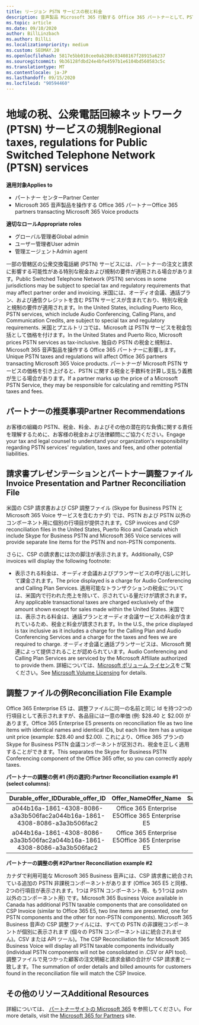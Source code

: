 ```yaml
---
title: リージョン PSTN サービスの税と料金
description: 音声製品 Microsoft 365 行動する Office 365 パートナーとして、PSTN サービスの地域の税金、料金、または規制要件が適用される場合があります。
ms.topic: article
ms.date: 09/10/2020
author: BillLinzbach
ms.author: BillLi
ms.localizationpriority: medium
ms.custom: SEOMAY.20
ms.openlocfilehash: 5817e5bb010cee0ab280c83408167f28915a6237
ms.sourcegitcommit: 9b36128fdbd24e4bfe4597b1e6104bd560583c5c
ms.translationtype: MT
ms.contentlocale: ja-JP
ms.lasthandoff: 09/15/2020
ms.locfileid: "90594460"
---
```

# <a name="regional-taxes-regulations-for-public-switched-telephone-network-ptsn-services"></a><span data-ttu-id="8f808-103">地域の税、公衆電話回線ネットワーク (PTSN) サービスの規制</span><span class="sxs-lookup"><span data-stu-id="8f808-103">Regional taxes, regulations for Public Switched Telephone Network (PTSN) services</span></span>

<span data-ttu-id="8f808-104">**適用対象**</span><span class="sxs-lookup"><span data-stu-id="8f808-104">**Applies to**</span></span>

- <span data-ttu-id="8f808-105">パートナー センター</span><span class="sxs-lookup"><span data-stu-id="8f808-105">Partner Center</span></span>
- <span data-ttu-id="8f808-106">Microsoft 365 音声製品を操作する Office 365 パートナー</span><span class="sxs-lookup"><span data-stu-id="8f808-106">Office 365 partners transacting Microsoft 365 Voice products</span></span>

<span data-ttu-id="8f808-107">**適切なロール**</span><span class="sxs-lookup"><span data-stu-id="8f808-107">**Appropriate roles**</span></span>
-    <span data-ttu-id="8f808-108">グローバル管理者</span><span class="sxs-lookup"><span data-stu-id="8f808-108">Global admin</span></span>
-    <span data-ttu-id="8f808-109">ユーザー管理者</span><span class="sxs-lookup"><span data-stu-id="8f808-109">User admin</span></span>
-    <span data-ttu-id="8f808-110">管理エージェント</span><span class="sxs-lookup"><span data-stu-id="8f808-110">Admin agent</span></span>

<span data-ttu-id="8f808-111">一部の管轄区の公衆交換電話網 (PSTN) サービスには、パートナーの注文と請求に影響する可能性がある特別な税金および規制の要件が適用される場合があります。</span><span class="sxs-lookup"><span data-stu-id="8f808-111">Public Switched Telephone Network (PSTN) services in some jurisdictions may be subject to special tax and regulatory requirements that may affect partner order and invoicing.</span></span> <span data-ttu-id="8f808-112">米国には、オーディオ会議、通話プラン、および通信クレジットを含む PSTN サービスが含まれており、特別な税金と規制の要件が適用されます。</span><span class="sxs-lookup"><span data-stu-id="8f808-112">In the United States, including Puerto Rico, PSTN services, which include Audio Conferencing, Calling Plans, and Communication Credits, are subject to special tax and regulatory requirements.</span></span> <span data-ttu-id="8f808-113">米国とプエルトリコでは、Microsoft は PSTN サービスを税金包括として価格を付けます。</span><span class="sxs-lookup"><span data-stu-id="8f808-113">In the United States and Puerto Rico, Microsoft prices PSTN services as tax-inclusive.</span></span>  <span data-ttu-id="8f808-114">独自の PSTN の税金と規制は、Microsoft 365 音声製品を操作する Office 365 パートナーに影響します。</span><span class="sxs-lookup"><span data-stu-id="8f808-114">Unique PSTN taxes and regulations will affect Office 365 partners transacting Microsoft 365 Voice products.</span></span>  <span data-ttu-id="8f808-115">パートナーが Microsoft PSTN サービスの価格を引き上げると、PSTN に関する税金と手数料を計算し支払う義務が生じる場合があります。</span><span class="sxs-lookup"><span data-stu-id="8f808-115">If a partner marks up the price of a Microsoft PSTN Service, they may be responsible for calculating and remitting PSTN taxes and fees.</span></span>

## <a name="partner-recommendations"></a><span data-ttu-id="8f808-116">パートナーの推奨事項</span><span class="sxs-lookup"><span data-stu-id="8f808-116">Partner Recommendations</span></span>

<span data-ttu-id="8f808-117">お客様の組織の PSTN、税金、料金、およびその他の潜在的な負債に関する責任を理解するために、お客様の税金および法律顧問にご協力ください。</span><span class="sxs-lookup"><span data-stu-id="8f808-117">Engage your tax and legal counsel to understand your organization's responsibility regarding PSTN services' regulation, taxes and fees, and other potential liabilities.</span></span>

## <a name="invoice-presentation-and-partner-reconciliation-file"></a><span data-ttu-id="8f808-118">請求書プレゼンテーションとパートナー調整ファイル</span><span class="sxs-lookup"><span data-stu-id="8f808-118">Invoice Presentation and Partner Reconciliation File</span></span>

<span data-ttu-id="8f808-119">米国の CSP 請求書および CSP 調整ファイル (Skype for Business PSTN と Microsoft 365 Voice サービスを含むカナダ) では、PSTN および PSTN 以外のコンポーネント用に個別の行項目が提供されます。</span><span class="sxs-lookup"><span data-stu-id="8f808-119">CSP invoices and CSP reconciliation files in the United States, Puerto Rico and Canada which include Skype for Business PSTN and Microsoft 365 Voice services will provide separate line items for the PSTN and non-PSTN components.</span></span>

<span data-ttu-id="8f808-120">さらに、CSP の請求書には次の脚注が表示されます。</span><span class="sxs-lookup"><span data-stu-id="8f808-120">Additionally, CSP invoices will display the following footnote:</span></span>

* <span data-ttu-id="8f808-121">表示される料金は、オーディオ会議およびプランサービスの呼び出しに対して課金されます。</span><span class="sxs-lookup"><span data-stu-id="8f808-121">The price displayed is a charge for Audio Conferencing and Calling Plan Services.</span></span>  <span data-ttu-id="8f808-122">適用可能なトランザクションの税金については、米国内で行われた売上を除いて、示されている量だけが請求されます。</span><span class="sxs-lookup"><span data-stu-id="8f808-122">Any applicable transactional taxes are charged exclusively of the amount shown except for sales made within the United States.</span></span>  <span data-ttu-id="8f808-123">米国では、表示される料金は、通話プランとオーディオ会議サービスの料金が含まれているため、税金と料金が請求されます。</span><span class="sxs-lookup"><span data-stu-id="8f808-123">In the U.S., the price displayed is tax inclusive as it includes a charge for the Calling Plan and Audio Conferencing Services and a charge for the taxes and fees we are required to charge.</span></span>  <span data-ttu-id="8f808-124">オーディオ会議と通話プランサービスは、Microsoft 関連によって提供されることが認められています。</span><span class="sxs-lookup"><span data-stu-id="8f808-124">Audio Conferencing and Calling Plan Services are serviced by the Microsoft Affiliate authorized to provide them.</span></span>  <span data-ttu-id="8f808-125">詳細については、[Microsoft ボリューム ライセンス](https://go.microsoft.com/fwlink/?LinkId=690247)をご覧ください。</span><span class="sxs-lookup"><span data-stu-id="8f808-125">See [Microsoft Volume Licensing](https://go.microsoft.com/fwlink/?LinkId=690247) for details.</span></span>

## <a name="reconciliation-file-example"></a><span data-ttu-id="8f808-126">調整ファイルの例</span><span class="sxs-lookup"><span data-stu-id="8f808-126">Reconciliation File Example</span></span>

<span data-ttu-id="8f808-127">Office 365 Enterprise E5 は、調整ファイルに同一の名前と同じ Id を持つ2つの行項目として表示されますが、各品目には一意の単価 (例: $28.40 と $2.00) があります。</span><span class="sxs-lookup"><span data-stu-id="8f808-127">Office 365 Enterprise E5 presents on reconciliation file as two line items with identical names and identical IDs, but each line item has a unique unit price (example: $28.40 and $2.00).</span></span> <span data-ttu-id="8f808-128">これにより、Office 365 プランの Skype for Business PSTN 会議コンポーネントが区別され、税金を正しく適用することができます。</span><span class="sxs-lookup"><span data-stu-id="8f808-128">This separates the Skype for Business PSTN Conferencing component of the Office 365 offer, so you can correctly apply taxes.</span></span>

<span data-ttu-id="8f808-129">**パートナーの調整の例 #1 (列の選択):**</span><span class="sxs-lookup"><span data-stu-id="8f808-129">**Partner Reconciliation example #1 (select columns):**</span></span>

|<span data-ttu-id="8f808-130">**Durable_offer_ID**</span><span class="sxs-lookup"><span data-stu-id="8f808-130">**Durable_offer_ID**</span></span>|<span data-ttu-id="8f808-131">**Offer_Name**</span><span class="sxs-lookup"><span data-stu-id="8f808-131">**Offer_Name**</span></span>|<span data-ttu-id="8f808-132">**Subscription_Start_Date**</span><span class="sxs-lookup"><span data-stu-id="8f808-132">**Subscription_Start_Date**</span></span>|<span data-ttu-id="8f808-133">**Subscription_End_Date**</span><span class="sxs-lookup"><span data-stu-id="8f808-133">**Subscription_End_Date**</span></span>|<span data-ttu-id="8f808-134">**Charge_Start_Date**</span><span class="sxs-lookup"><span data-stu-id="8f808-134">**Charge_Start_Date**</span></span>|<span data-ttu-id="8f808-135">**Charge_End_Date**</span><span class="sxs-lookup"><span data-stu-id="8f808-135">**Charge_End_Date**</span></span>|<span data-ttu-id="8f808-136">**Charge_Type**</span><span class="sxs-lookup"><span data-stu-id="8f808-136">**Charge_Type**</span></span>|<span data-ttu-id="8f808-137">**Unit_Price**</span><span class="sxs-lookup"><span data-stu-id="8f808-137">**Unit_Price**</span></span>|
|:----:|:----:|:----:|:----:|:----:|:----:|:----:|:----:|
|<span data-ttu-id="8f808-138">a044b16a-1861-4308-8086-a3a3b506fac2</span><span class="sxs-lookup"><span data-stu-id="8f808-138">a044b16a-1861-4308-8086-a3a3b506fac2</span></span>   |<span data-ttu-id="8f808-139">Office 365 Enterprise E5</span><span class="sxs-lookup"><span data-stu-id="8f808-139">Office 365 Enterprise E5</span></span>   |<span data-ttu-id="8f808-140">8/10/2019 0:00</span><span class="sxs-lookup"><span data-stu-id="8f808-140">8/10/2019 0:00</span></span>   |<span data-ttu-id="8f808-141">8/11/2019 0:00</span><span class="sxs-lookup"><span data-stu-id="8f808-141">8/11/2019 0:00</span></span>   |<span data-ttu-id="8f808-142">8/11/2019 0:00</span><span class="sxs-lookup"><span data-stu-id="8f808-142">8/11/2019 0:00</span></span>|<span data-ttu-id="8f808-143">9/10/2019 0:00</span><span class="sxs-lookup"><span data-stu-id="8f808-143">9/10/2019 0:00</span></span>   |<span data-ttu-id="8f808-144">Cycle fee</span><span class="sxs-lookup"><span data-stu-id="8f808-144">Cycle fee</span></span>   |<span data-ttu-id="8f808-145">28.40</span><span class="sxs-lookup"><span data-stu-id="8f808-145">28.40</span></span>   |
|<span data-ttu-id="8f808-146">a044b16a-1861-4308-8086-a3a3b506fac2</span><span class="sxs-lookup"><span data-stu-id="8f808-146">a044b16a-1861-4308-8086-a3a3b506fac2</span></span>   |<span data-ttu-id="8f808-147">Office 365 Enterprise E5</span><span class="sxs-lookup"><span data-stu-id="8f808-147">Office 365 Enterprise E5</span></span>   |<span data-ttu-id="8f808-148">8/10/2019 0:00</span><span class="sxs-lookup"><span data-stu-id="8f808-148">8/10/2019 0:00</span></span>   |<span data-ttu-id="8f808-149">8/11/2019 0:00</span><span class="sxs-lookup"><span data-stu-id="8f808-149">8/11/2019 0:00</span></span>   |<span data-ttu-id="8f808-150">8/11/2019 0:00</span><span class="sxs-lookup"><span data-stu-id="8f808-150">8/11/2019 0:00</span></span>   |<span data-ttu-id="8f808-151">9/10/2019 0:00</span><span class="sxs-lookup"><span data-stu-id="8f808-151">9/10/2019 0:00</span></span>   |<span data-ttu-id="8f808-152">Cycle fee</span><span class="sxs-lookup"><span data-stu-id="8f808-152">Cycle fee</span></span>   |<span data-ttu-id="8f808-153">2.00</span><span class="sxs-lookup"><span data-stu-id="8f808-153">2.00</span></span>   |

<span data-ttu-id="8f808-154">**パートナーの調整の例 #2**</span><span class="sxs-lookup"><span data-stu-id="8f808-154">**Partner Reconciliation example #2**</span></span>

<span data-ttu-id="8f808-155">カナダで利用可能な Microsoft 365 Business 音声には、CSP 請求書に統合されている追加の PSTN 非課税コンポーネントがあります (Office 365 E5 と同様、2つの行項目が表示されます。1つは PSTN コンポーネント用、もう1つは pstn 以外のコンポーネント用) です。</span><span class="sxs-lookup"><span data-stu-id="8f808-155">Microsoft 365 Business Voice available in Canada has additional PSTN taxable components that are consolidated on CSP Invoice (similar to Office 365 E5, two line items are presented, one for PSTN components and the other for non-PSTN components).</span></span>  <span data-ttu-id="8f808-156">Microsoft 365 Business 音声の CSP 調整ファイルには、すべての PSTN の非課税コンポーネントが個別に表示されます (個々の PSTN コンポーネントはに統合されません)。CSV または API ツール)。</span><span class="sxs-lookup"><span data-stu-id="8f808-156">The CSP Reconciliation file for Microsoft 365 Business Voice will display all PSTN taxable components individually (individual PSTN components will not be consolidated in .CSV or API tool).</span></span>  <span data-ttu-id="8f808-157">調整ファイルで見つかった顧客の注文明細と請求金額の合計が CSP 請求書と一致します。</span><span class="sxs-lookup"><span data-stu-id="8f808-157">The summation of order details and billed amounts for customers found in the reconciliation file will match the CSP Invoice.</span></span>

## <a name="additional-resources"></a><span data-ttu-id="8f808-158">その他のリソース</span><span class="sxs-lookup"><span data-stu-id="8f808-158">Additional Resources</span></span>
<span data-ttu-id="8f808-159">詳細については、 [パートナーサイトの Microsoft 365](https://www.microsoft.com/microsoft-365/partners/) を参照してください。</span><span class="sxs-lookup"><span data-stu-id="8f808-159">For more details, visit the [Microsoft 365 for Partners](https://www.microsoft.com/microsoft-365/partners/) site.</span></span>

